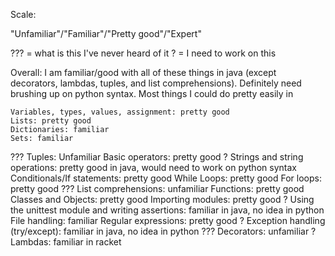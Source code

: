 Scale:

"Unfamiliar"/"Familiar"/"Pretty good"/"Expert"

??? = what is this I've never heard of it
? = I need to work on this

Overall: I am familiar/good with all of these things in java (except decorators, lambdas, tuples, and list comprehensions).
Definitely need brushing up on python syntax. Most things I could do pretty easily in 


    Variables, types, values, assignment: pretty good
    Lists: pretty good
    Dictionaries: familiar
    Sets: familiar
??? Tuples: Unfamiliar
    Basic operators: pretty good 
?   Strings and string operations: pretty good in java, would need to work on python syntax
    Conditionals/If statements: pretty good
    While Loops: pretty good
    For loops: pretty good
??? List comprehensions: unfamiliar
    Functions: pretty good
    Classes and Objects: pretty good
    Importing modules: pretty good
?   Using the unittest module and writing assertions: familiar in java, no idea in python
    File handling: familiar
    Regular expressions: pretty good
?   Exception handling (try/except): familiar in java, no idea in python
??? Decorators: unfamiliar
?   Lambdas: familiar in racket
